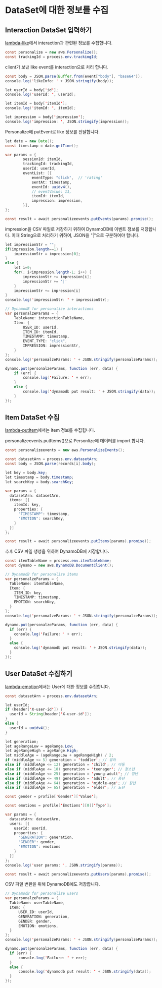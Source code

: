 # DataSet에 대한 정보를 수집

## Interaction DataSet 입력하기

[lambda-like](https://github.com/kyopark2014/emotion-garden/blob/main/lambda-like/index.js)에서 interaction과 관련된 정보를 수집합니다.

```java
const personalize = new aws.Personalize();
const trackingId = process.env.trackingId;
```

client가 보낸 like event를 interaction으로 처리 합니다.

```java
const body = JSON.parse(Buffer.from(event["body"], "base64"));
console.log('likeInfo: ' + JSON.stringify(body));

let userId = body['id'];
console.log('userId: ', userId);

let itemId = body['itemId'];
console.log('itemId: ', itemId);

let impression = body['impression'];
console.log('impression: ', JSON.stringify(impression));
```    

Personalize에 putEvent로 like 정보를 전달합니다.

```java
let date = new Date();
const timestamp = date.getTime();

var params = {            
        sessionId: itemId,
        trackingId: trackingId,
        userId: userId,
        eventList: [{
            eventType: "click",  // 'rating'
            sentAt: timestamp,
            eventId: uuidv4(),
            // eventValue: 11,                
            itemId: itemId,
            impression: impression,
        }],
};

const result = await personalizeevents.putEvents(params).promise();
```    
    

impression을 CSV 파일로 저장하기 위하여 DynamoDB에 이벤트 정보를 저장합니다. 이때 String으로 처리하기 위하여, JSON을 "|"으로 구분하여야 합니다. 

```java
let impressionStr = "";
if(impression.length==1) {
    impressionStr = impression[0];
}
else {
    let i=0;
    for(; i<impression.length-1; i++) {                
        impressionStr += impression[i];    
        impressionStr += '|'
    }
    impressionStr += impression[i]
}
console.log('impressionStr: ' + impressionStr);

// DynamodB for personalize interactions
var personalzeParams = {
    TableName: interactionTableName,
    Item: {
        USER_ID: userId,
        ITEM_ID: itemId,
        TIMESTAMP: timestamp,
        EVENT_TYPE: "click",
        IMPRESSION: impressionStr,
    }
};
console.log('personalzeParams: ' + JSON.stringify(personalzeParams));

dynamo.put(personalzeParams, function (err, data) {
    if (err) {
        console.log('Failure: ' + err);
    }
    else {
        console.log('dynamodb put result: ' + JSON.stringify(data));
    }
});
```

## Item DataSet 수집

[lambda-putItem](https://github.com/kyopark2014/emotion-garden/blob/main/lambda-putItem/index.js)에서는 Item 정보를 수집힙니다.

personalizeevents.putItems()으로 Personlize에 데이터를 import 합니다.

```java
const personalizeevents = new aws.PersonalizeEvents();

const datasetArn = process.env.datasetArn;
const body = JSON.parse(records[i].body);

let key = body.key;
let timestamp = body.timestamp;
let searchKey = body.searchKey;

var params = {
  datasetArn: datasetArn,
  items: [{
    itemId: key,
    properties: {
      "TIMESTAMP": timestamp,
      "EMOTION": searchKey,
    }
  }]
};

const result = await personalizeevents.putItems(params).promise();
```            

추후 CSV 파일 생성을 위하여 DynamoDB에 저장합니다.

```java
const itemTableName = process.env.itemTableName;
const dynamo = new aws.DynamoDB.DocumentClient();

// DynamodB for personalize items
var personalzeParams = {
  TableName: itemTableName,
  Item: {
    ITEM_ID: key,
    TIMESTAMP: timestamp,
    EMOTION: searchKey,
  }
};
console.log('personalzeParams: ' + JSON.stringify(personalzeParams));

dynamo.put(personalzeParams, function (err, data) {
  if (err) {
    console.log('Failure: ' + err);
  }
  else {
    console.log('dynamodb put result: ' + JSON.stringify(data));
  }
});
```        

 ## User DataSet 수집하기 

[lambda-emotion](https://github.com/kyopark2014/emotion-garden/blob/main/lambda-emotion/index.js)에서는 User에 대한 정보를 수집합니다.

```java
const datasetArn = process.env.datasetArn;

let userId;
if (header['X-user-id']) {
  userId = String(header['X-user-id']);
}
else {
  userId = uuidv4();
}

let generation;
let ageRangeLow = ageRange.Low;
let ageRangeHigh = ageRange.High;
let middleAge = (ageRangeLow + ageRangeHigh) / 2;
if (middleAge <= 5) generation = 'toddler'; // 유아
else if (middleAge <= 12) generation = 'child'; // 아동
else if (middleAge <= 18) generation = 'teenager'; // 청소년
else if (middleAge <= 25) generation = 'young-adult'; // 청년
else if (middleAge <= 49) generation = 'adult'; // 중년
else if (middleAge <= 64) generation = 'middle-age'; // 장년
else if (middleAge >= 65) generation = 'elder'; // 노년

const gender = profile['Gender']['Value'];

const emotions = profile['Emotions'][0]['Type'];

var params = {
  datasetArn: datasetArn,
  users: [{
    userId: userId,
    properties: {
      "GENERATION": generation,
      "GENDER": gender,
      "EMOTION": emotions
    }
  }]
};
console.log('user params: ', JSON.stringify(params));

const result = await personalizeevents.putUsers(params).promise();
```

CSV 파일 변환을 위해 DynamoDB에도 저장합니다.

```java
// DynamodB for personalize users
var personalzeParams = {
  TableName: userTableName,
  Item: {
      USER_ID: userId,
      GENERATION: generation,
      GENDER: gender,
      EMOTION: emotions,
  }
};
console.log('personalzeParams: ' + JSON.stringify(personalzeParams));

dynamo.put(personalzeParams, function (err, data) {
  if (err) {
      console.log('Failure: ' + err);
  }
  else {
      console.log('dynamodb put result: ' + JSON.stringify(data));
  }
});
```

